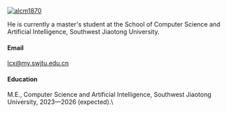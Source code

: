 

[![alcm1870](https://img.shields.io/badge/alcm1870-github-blue?logo=github)](https://github.com/alcm1870)

He is currently a master's student at the School of Computer Science and Artificial Intelligence, Southwest Jiaotong University.

#### Email
lcx@my.swjtu.edu.cn

#### Education
M.E.,  Computer Science and Artificial Intelligence, Southwest Jiaotong University, 2023—2026 (expected).\



